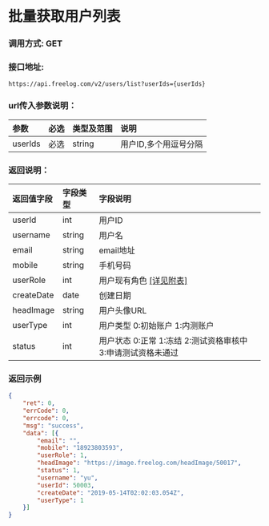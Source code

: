 # 批量获取用户列表



### 调用方式: GET



### 接口地址:

```
https://api.freelog.com/v2/users/list?userIds={userIds}
```



### url传入参数说明：

| 参数 | 必选 | 类型及范围 | 说明 |
| :--- | :--- | :--- | :--- |
| userIds | 必选 | string | 用户ID,多个用逗号分隔 |



### 返回说明：

| 返回值字段 | 字段类型 | 字段说明 |
| :--- | :--- | :--- |
| userId | int | 用户ID |
| username | string | 用户名 |
| email | string | email地址 |
| mobile | string | 手机号码 |
| userRole | int | 用户现有角色 [[详见附表]][用户角色] |
| createDate | date | 创建日期 |
| headImage | string | 用户头像URL |
| userType | int | 用户类型 0:初始账户 1:内测账户 |
| status | int | 用户状态 0:正常 1:冻结 2:测试资格审核中 3:申请测试资格未通过 |



### 返回示例

```json
{
	"ret": 0,
	"errCode": 0,
	"errcode": 0,
	"msg": "success",
	"data": [{
		"email": "",
		"mobile": "18923803593",
		"userRole": 1,
		"headImage": "https://image.freelog.com/headImage/50017",
		"status": 1,
		"username": "yu",
		"userId": 50003,
		"createDate": "2019-05-14T02:02:03.054Z",
		"userType": 1
	}]
}
```

[用户角色]: /附表/用户角色.html "用户角色"


